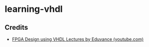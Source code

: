 # learning-vhdl

## Credits

- [FPGA Design using VHDL Lectures by Eduvance (youtube.com)](https://www.youtube.com/watch?v=BDq8-QDXmek&list=PLZv8x7uxq5XY-IQfQFb6mC6OXzz0h8ceF)
